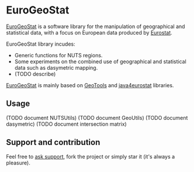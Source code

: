 # EuroGeoStat

[EuroGeoStat](https://github.com/jgaffuri/EuroGeoStat) is a software library for the manipulation of geographical and statistical data, with a focus on European data produced by [Eurostat](http://ec.europa.eu/eurostat).

EuroGeoStat library incudes:
- Generic functions for NUTS regions.
- Some experiments on the combined use of geographical and statistical data such as dasymetric mapping.
- (TODO describe)

[EuroGeoStat](https://github.com/jgaffuri/EuroGeoStat) is mainly based on [GeoTools](http://www.geotools.org/) and [java4eurostat](https://github.com/jgaffuri/java4eurostat) libraries.

## Usage

(TODO document NUTSUtils)
(TODO document GeoUtils)
(TODO document dasymetric)
(TODO document intersection matrix)

## Support and contribution

Feel free to [ask support](https://github.com/jgaffuri/EuroGeoStat/issues/new), fork the project or simply star it (it's always a pleasure).
